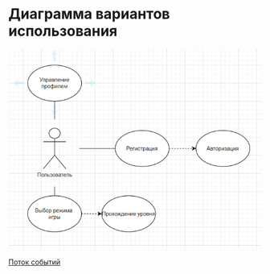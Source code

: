 # Диаграмма вариантов использования

![Диаграмма вариантов использования](https://github.com/boleytoboy/sudoku/blob/main/diagrams/images/use_case.jpg)

[Поток событий](https://github.com/boleytoboy/sudoku/blob/main/diagrams/flow_and_events.md)
